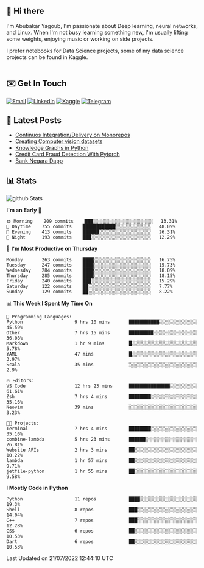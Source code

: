 ## 👋 Hi there

I'm Abubakar Yagoub, I'm passionate about Deep learning, neural networks, and
Linux. When I'm not busy learning something new, I'm usually lifting some
weights, enjoying music or working on side projects.

I prefer notebooks for Data Science projects, some of my data science projects
can be found in Kaggle. <br> <br>

## ✉️ Get In Touch

[![Email](https://img.shields.io/badge/Email-f1f1f1?style=for-the-badge&logo=gmail&logoColor=0f111a)](mailto:hi@blacksuan19.dev)
[![LinkedIn](https://img.shields.io/badge/LinkedIn-0077B5?style=for-the-badge&logo=linkedin&logoColor=white)](https://www.linkedin.com/in/blacksuan19/)
[![Kaggle](https://img.shields.io/badge/Kaggle-5acfff?style=for-the-badge&logo=kaggle&logoColor=white)](http://kaggle.com/abubakaryagob/)
[![Telegram](https://img.shields.io/badge/Telegram-2CA5E0?style=for-the-badge&logo=telegram&logoColor=white)](https://t.me/blacksuan19)

## 📩 Latest Posts

<!-- BLOG-POST-LIST:START -->
- [Continuos Integration/Delivery on Monorepos](http://blacksuan19.dev/blog/github-actions-monorepos/)
- [Creating Computer vision datasets](http://blacksuan19.dev/blog/creating-datasets/)
- [Knowledge Graphs in Python](http://blacksuan19.dev/projects/Knowledge_Graphs/)
- [Credit Card Fraud Detection With Pytorch](http://blacksuan19.dev/projects/credit-card-fraud-detection-with-pytorch/)
- [Bank Negara Dapp](http://blacksuan19.dev/projects/bank-negara/)
<!-- BLOG-POST-LIST:END -->

## 📊 Stats

![github Stats](https://github-readme-stats.vercel.app/api?username=blacksuan19&theme=github_dark&show_icons=true&count_private=true&custom_title=Github%20Stats&hide_border=true)

<!--START_SECTION:waka-->
**I'm an Early 🐤** 

```text
🌞 Morning    209 commits    ███░░░░░░░░░░░░░░░░░░░░░░   13.31% 
🌆 Daytime    755 commits    ████████████░░░░░░░░░░░░░   48.09% 
🌃 Evening    413 commits    ██████░░░░░░░░░░░░░░░░░░░   26.31% 
🌙 Night      193 commits    ███░░░░░░░░░░░░░░░░░░░░░░   12.29%

```
📅 **I'm Most Productive on Thursday** 

```text
Monday       263 commits    ████░░░░░░░░░░░░░░░░░░░░░   16.75% 
Tuesday      247 commits    ████░░░░░░░░░░░░░░░░░░░░░   15.73% 
Wednesday    284 commits    ████░░░░░░░░░░░░░░░░░░░░░   18.09% 
Thursday     285 commits    ████░░░░░░░░░░░░░░░░░░░░░   18.15% 
Friday       240 commits    ███░░░░░░░░░░░░░░░░░░░░░░   15.29% 
Saturday     122 commits    ██░░░░░░░░░░░░░░░░░░░░░░░   7.77% 
Sunday       129 commits    ██░░░░░░░░░░░░░░░░░░░░░░░   8.22%

```


📊 **This Week I Spent My Time On** 

```text
💬 Programming Languages: 
Python                   9 hrs 10 mins       ███████████░░░░░░░░░░░░░░   45.59% 
Other                    7 hrs 15 mins       █████████░░░░░░░░░░░░░░░░   36.08% 
Markdown                 1 hr 9 mins         █░░░░░░░░░░░░░░░░░░░░░░░░   5.78% 
YAML                     47 mins             █░░░░░░░░░░░░░░░░░░░░░░░░   3.97% 
Scala                    35 mins             ░░░░░░░░░░░░░░░░░░░░░░░░░   2.9%

🔥 Editors: 
VS Code                  12 hrs 23 mins      ███████████████░░░░░░░░░░   61.61% 
Zsh                      7 hrs 4 mins        ████████░░░░░░░░░░░░░░░░░   35.16% 
Neovim                   39 mins             ░░░░░░░░░░░░░░░░░░░░░░░░░   3.23%

🐱‍💻 Projects: 
Terminal                 7 hrs 4 mins        ████████░░░░░░░░░░░░░░░░░   35.16% 
combine-lambda           5 hrs 23 mins       ██████░░░░░░░░░░░░░░░░░░░   26.81% 
Website APIs             2 hrs 3 mins        ██░░░░░░░░░░░░░░░░░░░░░░░   10.22% 
lambda                   1 hr 57 mins        ██░░░░░░░░░░░░░░░░░░░░░░░   9.71% 
jetfile-python           1 hr 55 mins        ██░░░░░░░░░░░░░░░░░░░░░░░   9.58%

```

**I Mostly Code in Python** 

```text
Python                   11 repos            ████░░░░░░░░░░░░░░░░░░░░░   19.3% 
Shell                    8 repos             ███░░░░░░░░░░░░░░░░░░░░░░   14.04% 
C++                      7 repos             ███░░░░░░░░░░░░░░░░░░░░░░   12.28% 
CSS                      6 repos             ██░░░░░░░░░░░░░░░░░░░░░░░   10.53% 
Dart                     6 repos             ██░░░░░░░░░░░░░░░░░░░░░░░   10.53%

```



 Last Updated on 21/07/2022 12:44:10 UTC
<!--END_SECTION:waka-->
